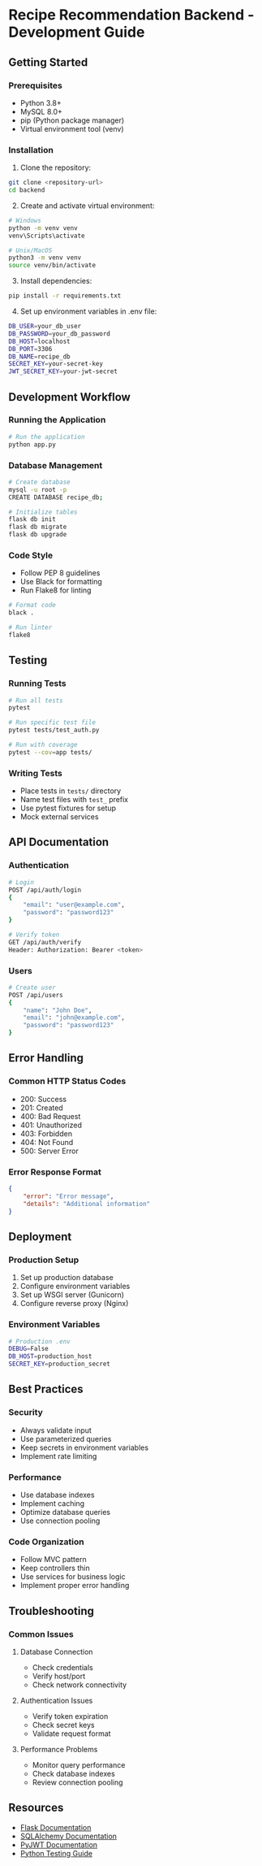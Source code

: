 # Recipe Recommendation Backend - Development Guide

## Getting Started

### Prerequisites
- Python 3.8+
- MySQL 8.0+
- pip (Python package manager)
- Virtual environment tool (venv)

### Installation

1. Clone the repository:
```bash
git clone <repository-url>
cd backend
```

2. Create and activate virtual environment:
```bash
# Windows
python -m venv venv
venv\Scripts\activate

# Unix/MacOS
python3 -m venv venv
source venv/bin/activate
```

3. Install dependencies:
```bash
pip install -r requirements.txt
```

4. Set up environment variables in .env file:
```bash
DB_USER=your_db_user
DB_PASSWORD=your_db_password
DB_HOST=localhost
DB_PORT=3306
DB_NAME=recipe_db
SECRET_KEY=your-secret-key
JWT_SECRET_KEY=your-jwt-secret
```

## Development Workflow

### Running the Application
```bash
# Run the application
python app.py
```

### Database Management
```bash
# Create database
mysql -u root -p
CREATE DATABASE recipe_db;

# Initialize tables
flask db init
flask db migrate
flask db upgrade
```

### Code Style
- Follow PEP 8 guidelines
- Use Black for formatting
- Run Flake8 for linting

```bash
# Format code
black .

# Run linter
flake8
```

## Testing

### Running Tests
```bash
# Run all tests
pytest

# Run specific test file
pytest tests/test_auth.py

# Run with coverage
pytest --cov=app tests/
```

### Writing Tests
- Place tests in `tests/` directory
- Name test files with `test_` prefix
- Use pytest fixtures for setup
- Mock external services

## API Documentation

### Authentication
```bash
# Login
POST /api/auth/login
{
    "email": "user@example.com",
    "password": "password123"
}

# Verify token
GET /api/auth/verify
Header: Authorization: Bearer <token>
```

### Users
```bash
# Create user
POST /api/users
{
    "name": "John Doe",
    "email": "john@example.com",
    "password": "password123"
}
```

## Error Handling

### Common HTTP Status Codes
- 200: Success
- 201: Created
- 400: Bad Request
- 401: Unauthorized
- 403: Forbidden
- 404: Not Found
- 500: Server Error

### Error Response Format
```json
{
    "error": "Error message",
    "details": "Additional information"
}
```

## Deployment

### Production Setup
1. Set up production database
2. Configure environment variables
3. Set up WSGI server (Gunicorn)
4. Configure reverse proxy (Nginx)

### Environment Variables
```bash
# Production .env
DEBUG=False
DB_HOST=production_host
SECRET_KEY=production_secret
```

## Best Practices

### Security
- Always validate input
- Use parameterized queries
- Keep secrets in environment variables
- Implement rate limiting

### Performance
- Use database indexes
- Implement caching
- Optimize database queries
- Use connection pooling

### Code Organization
- Follow MVC pattern
- Keep controllers thin
- Use services for business logic
- Implement proper error handling

## Troubleshooting

### Common Issues
1. Database Connection
   - Check credentials
   - Verify host/port
   - Check network connectivity

2. Authentication Issues
   - Verify token expiration
   - Check secret keys
   - Validate request format

3. Performance Problems
   - Monitor query performance
   - Check database indexes
   - Review connection pooling

## Resources
- [Flask Documentation](https://flask.palletsprojects.com/)
- [SQLAlchemy Documentation](https://docs.sqlalchemy.org/)
- [PyJWT Documentation](https://pyjwt.readthedocs.io/)
- [Python Testing Guide](https://docs.pytest.org/) 